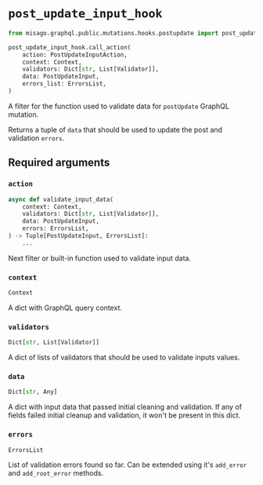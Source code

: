 # `post_update_input_hook`

```python
from misago.graphql.public.mutations.hooks.postupdate import post_update_input_hook

post_update_input_hook.call_action(
    action: PostUpdateInputAction,
    context: Context,
    validators: Dict[str, List[Validator]],
    data: PostUpdateInput,
    errors_list: ErrorsList,
)
```

A filter for the function used to validate data for `postUpdate` GraphQL mutation.

Returns a tuple of `data` that should be used to update the post and validation `errors`.


## Required arguments

### `action`

```python
async def validate_input_data(
    context: Context,
    validators: Dict[str, List[Validator]],
    data: PostUpdateInput,
    errors: ErrorsList,
) -> Tuple[PostUpdateInput, ErrorsList]:
    ...
```

Next filter or built-in function used to validate input data.


### `context`

```python
Context
```

A dict with GraphQL query context.


### `validators`

```python
Dict[str, List[Validator]]
```

A dict of lists of validators that should be used to validate inputs values.


### `data`

```python
Dict[str, Any]
```

A dict with input data that passed initial cleaning and validation. If any of fields failed initial cleanup and validation, it won't be present in this dict.


### `errors`

```python
ErrorsList
```

List of validation errors found so far. Can be extended using it's `add_error` and `add_root_error` methods.
